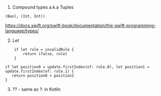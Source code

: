 1. Compound types a.k.a Tuples
```
(Bool, (Int, Int))
```
https://docs.swift.org/swift-book/documentation/the-swift-programming-language/types/                    


2. Let

```
    if let rule = invalidRule {
        return (false, rule)
    }
```    

```
if let position0 = update.firstIndex(of: rule.0), let position1 = update.firstIndex(of: rule.1) {
   return position0 < position1
}
```            

3. ?? - same as ?: in Kotlin
